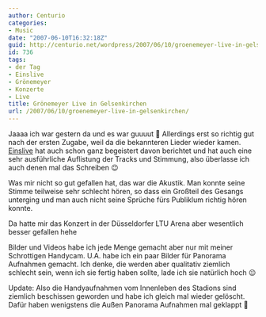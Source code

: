 ```yaml
---
author: Centurio
categories:
- Music
date: "2007-06-10T16:32:18Z"
guid: http://centurio.net/wordpress/2007/06/10/groenemeyer-live-in-gelsenkirchen/
id: 736
tags:
- der Tag
- Einslive
- Grönemeyer
- Konzerte
- Live
title: Grönemeyer Live in Gelsenkirchen
url: /2007/06/10/groenemeyer-live-in-gelsenkirchen/
---
```

Jaaaa ich war gestern da und es war guuuut 🙂 Allerdings erst so richtig gut nach der ersten Zugabe, weil da die bekannteren Lieder wieder kamen. [Einslive](http://www.einslive.de/musik/konzertberichte/2007/06/groenemeyer_gelsenkirchen.jsp) hat auch schon ganz begeistert davon berichtet und hat auch eine sehr ausführliche Auflistung der Tracks und Stimmung, also überlasse ich auch denen mal das Schreiben 😉

Was mir nicht so gut gefallen hat, das war die Akustik. Man konnte seine Stimme teilweise sehr schlecht hören, so dass ein Großteil des Gesangs unterging und man auch nicht seine Sprüche fürs Publiklum richtig hören konnte.

Da hatte mir das Konzert in der Düsseldorfer LTU Arena aber wesentlich besser gefallen hehe

Bilder und Videos habe ich jede Menge gemacht aber nur mit meiner Schrottigen Handycam. U.A. habe ich ein paar Bilder für Panorama Aufnahmen gemacht. Ich denke, die werden aber qualitativ ziemlich schlecht sein, wenn ich sie fertig haben sollte, lade ich sie natürlich hoch 😉

Update: Also die Handyaufnahmen vom Innenleben des Stadions sind ziemlich beschissen geworden und habe ich gleich mal wieder gelöscht. Dafür haben wenigstens die Außen Panorama Aufnahmen mal geklappt 🙂
